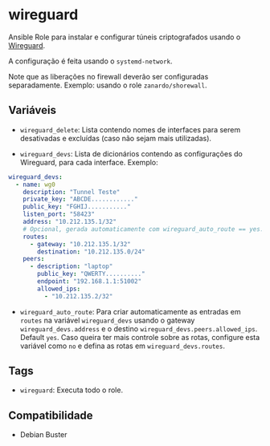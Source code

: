 # wireguard

Ansible Role para instalar e configurar túneis criptografados usando o
[Wireguard](https://www.wireguard.com/).

A configuração é feita usando o `systemd-network`.

Note que as liberações no firewall deverão ser configuradas separadamente.
Exemplo: usando o role `zanardo/shorewall`.

## Variáveis

- `wireguard_delete`: Lista contendo nomes de interfaces para serem desativadas
  e excluídas (caso não sejam mais utilizadas).

- `wireguard_devs`: Lista de dicionários contendo as configurações do Wireguard,
  para cada interface. Exemplo:

```yaml
wireguard_devs:
  - name: wg0
    description: "Tunnel Teste"
    private_key: "ABCDE............"
    public_key: "FGHIJ..........."
    listen_port: "58423"
    address: "10.212.135.1/32"
    # Opcional, gerada automaticamente com wireguard_auto_route == yes.
    routes:
      - gateway: "10.212.135.1/32"
        destination: "10.212.135.0/24"
    peers:
      - description: "laptop"
        public_key: "QWERTY.........."
        endpoint: "192.168.1.1:51002"
        allowed_ips:
          - "10.212.135.2/32"
```

- `wireguard_auto_route`: Para criar automaticamente as entradas em `routes` na
  variável `wireguard_devs` usando o gateway `wireguard_devs.address` e o
  destino `wireguard_devs.peers.allowed_ips`. Default `yes`. Caso queira ter
  mais controle sobre as rotas, configure esta variável como `no` e defina as
  rotas em `wireguard_devs.routes`.

## Tags

- `wireguard`: Executa todo o role.

## Compatibilidade

- Debian Buster
